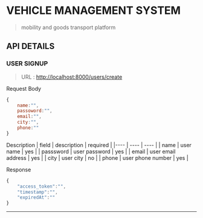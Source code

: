 # VEHICLE MANAGEMENT SYSTEM
>mobility and goods transport platform

## API DETAILS

### USER SIGNUP
> URL :  [http://localhost:8000/users/create](http://localhost:8000/users/create)

Request Body
```js
{
    name:"",
    passoword:"",
    email:"",
    city:"",
    phone:""
}
```
Description
| field | description | required |
|---- | ---- | ---- |
| name | user name | yes |
| passsword | user password | yes |
| email | user email address | yes |
| city | user city | no |
| phone | user phone number | yes |

Response 

```js
{
    "access_token":"",
    "timestamp":"",
    "expiredAt":""
}
```
 ***
